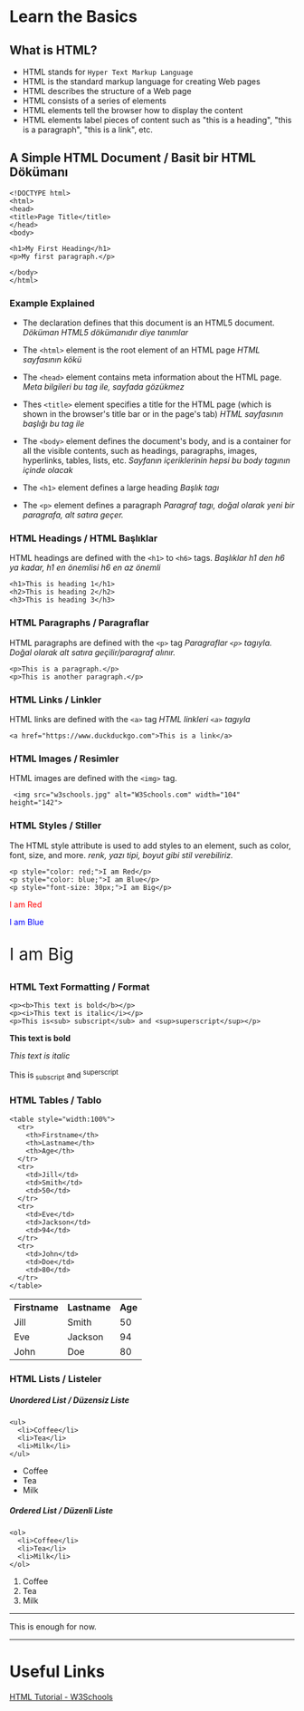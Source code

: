 # Learn the Basics

## What is HTML?


- HTML stands for `Hyper Text Markup Language`
- HTML is the standard markup language for creating Web pages
- HTML describes the structure of a Web page
- HTML consists of a series of elements
- HTML elements tell the browser how to display the content
- HTML elements label pieces of content such as "this is a heading", "this is a paragraph", "this is a link", etc.

## A Simple HTML Document / Basit bir HTML Dökümanı

    <!DOCTYPE html>
    <html>
    <head>
    <title>Page Title</title>
    </head>
    <body>

    <h1>My First Heading</h1>
    <p>My first paragraph.</p>

    </body>
    </html>

### Example Explained

- The <!DOCTYPE html> declaration defines that this document is an HTML5 document. *Döküman HTML5 dökümanıdır diye tanımlar*
- The `<html>` element is the root element of an HTML page *HTML sayfasının kökü*
- The `<head>` element contains meta information about the HTML page. *Meta bilgileri bu tag ile, sayfada gözükmez*
- Thes `<title>` element specifies a title for the HTML page (which is shown in the browser's title bar or in the page's tab) *HTML sayfasının başlığı bu tag ile*
- The `<body>` element defines the document's body, and is a container for all the visible contents, such as headings, paragraphs, images, hyperlinks, tables, lists, etc. *Sayfanın içeriklerinin hepsi bu body tagının içinde olacak*


- The `<h1>` element defines a large heading *Başlık tagı*
- The `<p>` element defines a paragraph *Paragraf tagı, doğal olarak yeni bir paragrafa, alt satıra geçer.*

### HTML Headings / HTML Başlıklar

HTML headings are defined with the `<h1>` to `<h6>` tags. *Başlıklar h1 den h6 ya kadar, h1 en önemlisi h6 en az önemli*

    <h1>This is heading 1</h1>
    <h2>This is heading 2</h2>
    <h3>This is heading 3</h3>

### HTML Paragraphs / Paragraflar

HTML paragraphs are defined with the `<p>` tag *Paragraflar `<p>` tagıyla. Doğal olarak alt satıra geçilir/paragraf alınır.*

    <p>This is a paragraph.</p>
    <p>This is another paragraph.</p>

### HTML Links / Linkler

HTML links are defined with the `<a>` tag *HTML linkleri `<a>` tagıyla*

    <a href="https://www.duckduckgo.com">This is a link</a>   

### HTML Images / Resimler

HTML images are defined with the `<img>` tag.

     <img src="w3schools.jpg" alt="W3Schools.com" width="104" height="142">

### HTML Styles / Stiller

The HTML style attribute is used to add styles to an element, such as color, font, size, and more. *renk, yazı tipi, boyut gibi stil verebiliriz.*

    <p style="color: red;">I am Red</p>
    <p style="color: blue;">I am Blue</p>
    <p style="font-size: 30px;">I am Big</p>

<p style="color: red;">I am Red</p>
<p style="color: blue;">I am Blue</p>
<p style="font-size: 30px;">I am Big</p>

### HTML Text Formatting / Format

    <p><b>This text is bold</b></p>
    <p><i>This text is italic</i></p>
    <p>This is<sub> subscript</sub> and <sup>superscript</sup></p>


<p><b>This text is bold</b></p>
<p><i>This text is italic</i></p>
<p>This is<sub> subscript</sub> and <sup>superscript</sup></p>

### HTML Tables / Tablo

    <table style="width:100%">
      <tr>
        <th>Firstname</th>
        <th>Lastname</th>
        <th>Age</th>
      </tr>
      <tr>
        <td>Jill</td>
        <td>Smith</td>
        <td>50</td>
      </tr>
      <tr>
        <td>Eve</td>
        <td>Jackson</td>
        <td>94</td>
      </tr>
      <tr>
        <td>John</td>
        <td>Doe</td>
        <td>80</td>
      </tr>
    </table>

<table style="width:100%">
  <tr>
    <th>Firstname</th>
    <th>Lastname</th>
    <th>Age</th>
  </tr>
  <tr>
    <td>Jill</td>
    <td>Smith</td>
    <td>50</td>
  </tr>
  <tr>
    <td>Eve</td>
    <td>Jackson</td>
    <td>94</td>
  </tr>
  <tr>
    <td>John</td>
    <td>Doe</td>
    <td>80</td>
  </tr>
</table>

### HTML Lists / Listeler

##### Unordered List / Düzensiz Liste

    <ul>
      <li>Coffee</li>
      <li>Tea</li>
      <li>Milk</li>
    </ul>  

<ul>
  <li>Coffee</li>
  <li>Tea</li>
  <li>Milk</li>
</ul>  

##### Ordered List / Düzenli Liste

    <ol>
      <li>Coffee</li>
      <li>Tea</li>
      <li>Milk</li>
    </ol>  

<ol>
  <li>Coffee</li>
  <li>Tea</li>
  <li>Milk</li>
</ol>  

---

This is enough for now.


---

# Useful Links

[HTML Tutorial - W3Schools](https://www.w3schools.com/html/default.asp)
